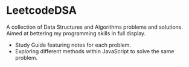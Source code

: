 # LeetcodeDSA
A collection of Data Structures and Algorithms problems and solutions. Aimed at bettering my programming skills in full display. 
- Study Guide featuring notes for each problem. 
- Exploring different methods within JavaScript to solve the same problem. 

